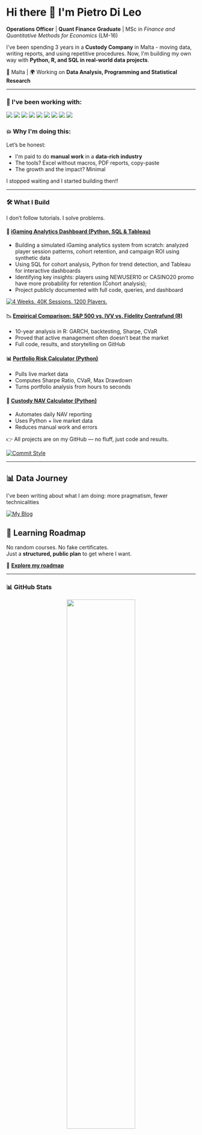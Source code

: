 # Hi there 🌟 I'm Pietro Di Leo

**Operations Officer** | **Quant Finance Graduate** | MSc in *Finance and Quantitative Methods for Economics* (LM-16)  

I've been spending 3 years in a **Custody Company** in Malta - moving data, writing reports, and using repetitive procedures.
Now, I'm building my own way with **Python, R, and SQL in real-world data projects**.

📍 Malta | 🌍 Working on **Data Analysis, Programming and Statistical Research**


---


### 🔧 I've been working with:
<div align="left">

  <img src="https://img.shields.io/badge/Python-3776AB?style=for-the-badge&logo=python&logoColor=white" />
  <img src="https://img.shields.io/badge/Pandas-150458?style=for-the-badge&logo=pandas&logoColor=white" />
  
  <img src="https://img.shields.io/badge/NumPy-013243?style=for-the-badge&logo=numpy&logoColor=white" />

  <img src="https://img.shields.io/badge/R-276DC3?style=for-the-badge&logo=r&logoColor=white" />
  <img src="https://img.shields.io/badge/SQL-6AA84F?style=for-the-badge&logo=postgresql&logoColor=white" />
  <img src="https://img.shields.io/badge/Matplotlib-FFD966?style=for-the-badge&logo=matplotlib&logoColor=white" />
  
  <img src="https://img.shields.io/badge/Tableau-660000?style=for-the-badge&logo=tableau&logoColor=white" />
  <img src="https://img.shields.io/badge/Jupyter-F37626?style=for-the-badge&logo=jupyter&logoColor=white" />
  <img src="https://img.shields.io/badge/Git-F05032?style=for-the-badge&logo=git&logoColor=white" />
</div>

### 💥 Why I'm doing this:

Let’s be honest:  
- I'm paid to do **manual work** in a **data-rich industry**
- The tools? Excel without macros, PDF reports, copy-paste
- The growth and the impact? Minimal

I stopped waiting and I started building then!!

---

### 🛠 What I Build

I don’t follow tutorials. I solve problems.

#### 🎰 [iGaming Analytics Dashboard (Python, SQL & Tableau)](https://github.com/DLPietro/igaming-analytics-case-study)
- Building a simulated iGaming analytics system from scratch: analyzed player session patterns, cohort retention, and campaign ROI using synthetic data
- Using SQL for cohort analysis, Python for trend detection, and Tableau for interactive dashboards
- Identifying key insights: players using NEWUSER10 or CASINO20 promo have more probability for retention (Cohort analysis);
- Project publicly documented with full code, queries, and dashboard

[![4 Weeks. 40K Sessions. 1200 Players.](https://img.shields.io/badge/4_Weeks-40K_Sessions-F1C232?style=for-the-badge&logo=python&logoColor=white)](https://github.com/DLPietro/igaming-analytics-case-study/tree/main/docs)

#### 📉 [Empirical Comparison: S&P 500 vs. IVV vs. Fidelity Contrafund (R)](https://github.com/DLPietro/thesis-backtesting-etf-spx)
- 10-year analysis in R: GARCH, backtesting, Sharpe, CVaR
- Proved that active management often doesn’t beat the market
- Full code, results, and storytelling on GitHub

#### 📊 [Portfolio Risk Calculator (Python)](https://github.com/DLPietro/portfolio-risk-calculator)
- Pulls live market data
- Computes Sharpe Ratio, CVaR, Max Drawdown
- Turns portfolio analysis from hours to seconds

#### 🧮 [Custody NAV Calculator (Python)](https://github.com/DLPietro/custody-nav-calculator)
- Automates daily NAV reporting
- Uses Python + live market data
- Reduces manual work and errors

👉 All projects are on my GitHub — no fluff, just code and results.

[![Commit Style](https://img.shields.io/badge/Commit_Style-DLPietro-9B59B6?style=for-the-badge&logo=git&logoColor=white)](https://github.com/DLPietro/learning-roadmap/blob/main/CONTRIBUTING.md)

---

## 📊 Data Journey

I've been writing about what I am doing: more pragmatism, fewer technicalities

<a href="https://dlpietro.github.io">
  <img src="https://img.shields.io/badge/Blog-My_Data_Journey-28A745?style=for-the-badge&logo=ghost&logoColor=white" alt="My Blog"/>
</a>


## 🌱 Learning Roadmap

No random courses. No fake certificates.  
Just a **structured, public plan** to get where I want.

🚀 **[Explore my roadmap](https://github.com/DLPietro/learning-roadmap)**

---


### 📊 **GitHub Stats**

<div align="center">
  <img src="https://streak-stats.demolab.com?user=DLPietro&theme=radical&hide_border=true&hide_total_contributions=true" width="60%"/>
  <img src="https://github-readme-stats.vercel.app/api?username=DLPietro&show_icons=true&theme=radical&layout=compact&from=2025-07-31" width="48%"/>
  <img src="https://github-readme-stats.vercel.app/api/top-langs/?username=DLPietro&layout=donut&theme=radical&hide=Jupyter%20Notebook" width="32.6%" />
</div>


# Let's connect!! 🌍🌟

[![Email](https://img.shields.io/badge/Email-d14836?style=for-the-badge&logo=gmail&logoColor=white)](mailto:dileopie@gmail.com)
[![LinkedIn](https://img.shields.io/badge/LinkedIn-0077B5?style=for-the-badge&logo=linkedin&logoColor=white)](https://www.linkedin.com/in/pietrodileo)
[![GitHub](https://img.shields.io/badge/GitHub-181717?style=for-the-badge&logo=github&logoColor=white)](https://github.com/DLPietro)
---
